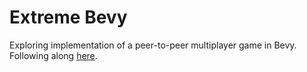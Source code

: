 # Extreme Bevy

Exploring  implementation of a peer-to-peer multiplayer game in Bevy. Following along [here]().

